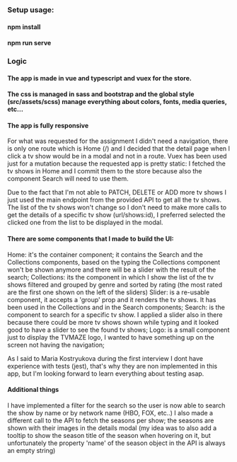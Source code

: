 ### Setup usage:

#### npm install

#### npm run serve

### Logic

#### The app is made in vue and typescript and vuex for the store.

#### The css is managed in sass and bootstrap and the global style (src/assets/scss) manage everything about colors, fonts, media queries, etc...

#### The app is fully responsive

For what was requested for the assignment I didn't need a navigation, there is only one route which is Home (/)
and I decided that the detail page when I click a tv show would be in a modal and not in a route.
Vuex has been used just for a mutation because the requested app is pretty static: I fetched the tv shows in Home and I commit them to the store because also the component Search will need to use them.

Due to the fact that I'm not able to PATCH, DELETE or ADD more tv shows I just used the main endpoint from the provided API to get all the tv shows.
The list of the tv shows won't change so I don't need to make more calls to get the details of a specific tv show (url/shows:id), I preferred selected the clicked one from the list to be displayed in the modal.

#### There are some components that I made to build the UI:

Home: it's the container component; it contains the Search and the Collections components, based on the typing the Collections component won't be shown anymore and there will be a slider with the result of the search;
Collections: its the component in which I show the list of the tv shows filtered and grouped by genre and sorted by rating (the most rated are the first one shown on the left of the sliders)
Slider: is a re-usable component, it accepts a 'group' prop and it renders the tv shows. It has been used in the Collections and in the Search components;
Search: is the component to search for a specific tv show. I applied a slider also in there because there could be more tv shows shown while typing and it looked good to have a slider to see the found tv shows;
Logo: is a small component just to display the TVMAZE logo, I wanted to have something up on the screen not having the navigation;

As I said to Maria Kostryukova during the first interview I dont have experience with tests (jest), that's why they are non implemented in this app, but I'm looking forward to learn everything about testing asap.

#### Additional things

I have implemented a filter for the search so the user is now able to search the show by name or by network name (HBO, FOX, etc..)
I also made a different call to the API to fetch the seasons per show; the seasons are shown with their images in the details modal (my idea was to also add a tooltip to show the season title of the season when hovering on it, but unfortunately the property 'name' of the season object in the API is always an empty string)
